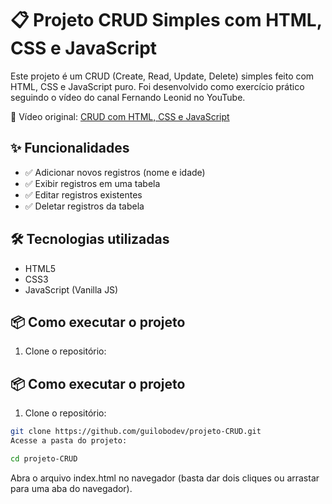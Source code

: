 
# 📋 Projeto CRUD Simples com HTML, CSS e JavaScript

Este projeto é um CRUD (Create, Read, Update, Delete) simples feito com HTML, CSS e JavaScript puro. Foi desenvolvido como exercício prático seguindo o vídeo do canal Fernando Leonid no YouTube.

🎥 Vídeo original: [CRUD com HTML, CSS e JavaScript](https://www.youtube.com/watch?v=_HEIqE_qqbQ)

## ✨ Funcionalidades

- ✅ Adicionar novos registros (nome e idade)
- ✅ Exibir registros em uma tabela
- ✅ Editar registros existentes
- ✅ Deletar registros da tabela

## 🛠️ Tecnologias utilizadas

- HTML5
- CSS3
- JavaScript (Vanilla JS)

## 📦 Como executar o projeto

1. Clone o repositório:
## 📦 Como executar o projeto

1. Clone o repositório:

```bash
git clone https://github.com/guilobodev/projeto-CRUD.git
Acesse a pasta do projeto:
```
```bash
cd projeto-CRUD
```
Abra o arquivo index.html no navegador (basta dar dois cliques ou arrastar para uma aba do navegador).




